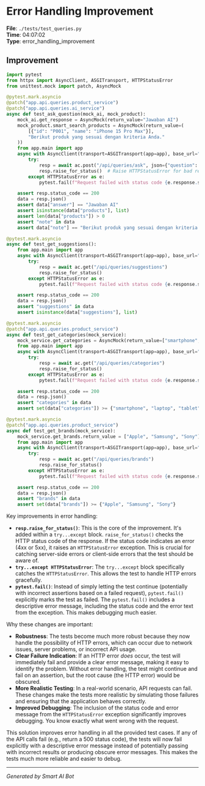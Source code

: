 # Error Handling Improvement

**File**: `./tests/test_queries.py`  
**Time**: 04:07:02  
**Type**: error_handling_improvement

## Improvement

```python
import pytest
from httpx import AsyncClient, ASGITransport, HTTPStatusError
from unittest.mock import patch, AsyncMock

@pytest.mark.asyncio
@patch("app.api.queries.product_service")
@patch("app.api.queries.ai_service")
async def test_ask_question(mock_ai, mock_product):
    mock_ai.get_response = AsyncMock(return_value="Jawaban AI")
    mock_product.smart_search_products = AsyncMock(return_value=(
        [{"id": "P001", "name": "iPhone 15 Pro Max"}], 
        "Berikut produk yang sesuai dengan kriteria Anda."
    ))
    from app.main import app
    async with AsyncClient(transport=ASGITransport(app=app), base_url="http://test") as ac:
        try:
            resp = await ac.post("/api/queries/ask", json={"question": "Apa laptop terbaik?"})
            resp.raise_for_status()  # Raise HTTPStatusError for bad responses (4xx or 5xx)
        except HTTPStatusError as e:
            pytest.fail(f"Request failed with status code {e.response.status_code}: {e}")

    assert resp.status_code == 200
    data = resp.json()
    assert data["answer"] == "Jawaban AI"
    assert isinstance(data["products"], list)
    assert len(data["products"]) > 0
    assert "note" in data
    assert data["note"] == "Berikut produk yang sesuai dengan kriteria Anda."

@pytest.mark.asyncio
async def test_get_suggestions():
    from app.main import app
    async with AsyncClient(transport=ASGITransport(app=app), base_url="http://test") as ac:
        try:
            resp = await ac.get("/api/queries/suggestions")
            resp.raise_for_status()
        except HTTPStatusError as e:
            pytest.fail(f"Request failed with status code {e.response.status_code}: {e}")

    assert resp.status_code == 200
    data = resp.json()
    assert "suggestions" in data
    assert isinstance(data["suggestions"], list)

@pytest.mark.asyncio
@patch("app.api.queries.product_service")
async def test_get_categories(mock_service):
    mock_service.get_categories = AsyncMock(return_value=["smartphone", "laptop", "tablet"])
    from app.main import app
    async with AsyncClient(transport=ASGITransport(app=app), base_url="http://test") as ac:
        try:
            resp = await ac.get("/api/queries/categories")
            resp.raise_for_status()
        except HTTPStatusError as e:
            pytest.fail(f"Request failed with status code {e.response.status_code}: {e}")

    assert resp.status_code == 200
    data = resp.json()
    assert "categories" in data
    assert set(data["categories"]) >= {"smartphone", "laptop", "tablet"}

@pytest.mark.asyncio
@patch("app.api.queries.product_service")
async def test_get_brands(mock_service):
    mock_service.get_brands.return_value = ["Apple", "Samsung", "Sony"]
    from app.main import app
    async with AsyncClient(transport=ASGITransport(app=app), base_url="http://test") as ac:
        try:
            resp = await ac.get("/api/queries/brands")
            resp.raise_for_status()
        except HTTPStatusError as e:
            pytest.fail(f"Request failed with status code {e.response.status_code}: {e}")

    assert resp.status_code == 200
    data = resp.json()
    assert "brands" in data
    assert set(data["brands"]) >= {"Apple", "Samsung", "Sony"}
```

Key improvements in error handling:

* **`resp.raise_for_status()`**:  This is the core of the improvement.  It's added within a `try...except` block.  `raise_for_status()` checks the HTTP status code of the response. If the status code indicates an error (4xx or 5xx), it raises an `HTTPStatusError` exception. This is crucial for catching server-side errors or client-side errors that the test should be aware of.
* **`try...except HTTPStatusError`**:  The `try...except` block specifically catches the `HTTPStatusError`. This allows the test to handle HTTP errors gracefully.
* **`pytest.fail()`**:  Instead of simply letting the test continue (potentially with incorrect assertions based on a failed request), `pytest.fail()` explicitly marks the test as failed. The `pytest.fail()` includes a descriptive error message, including the status code and the error text from the exception. This makes debugging much easier.

Why these changes are important:

* **Robustness**: The tests become much more robust because they now handle the possibility of HTTP errors, which can occur due to network issues, server problems, or incorrect API usage.
* **Clear Failure Indication**: If an HTTP error *does* occur, the test will immediately fail and provide a clear error message, making it easy to identify the problem. Without error handling, the test might continue and fail on an assertion, but the root cause (the HTTP error) would be obscured.
* **More Realistic Testing**: In a real-world scenario, API requests can fail. These changes make the tests more realistic by simulating those failures and ensuring that the application behaves correctly.
* **Improved Debugging**: The inclusion of the status code and error message from the `HTTPStatusError` exception significantly improves debugging.  You know exactly what went wrong with the request.

This solution improves error handling in all the provided test cases. If any of the API calls fail (e.g., return a 500 status code), the tests will now fail explicitly with a descriptive error message instead of potentially passing with incorrect results or producing obscure error messages.  This makes the tests much more reliable and easier to debug.

---
*Generated by Smart AI Bot*
